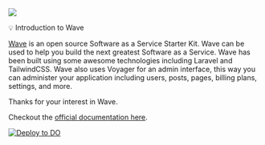 <img src="https://cdn.devdojo.com/images/march2021/wave-hero-banner.png">

💡 Introduction to Wave

[Wave](https://devdojo.com/wave) is an open source Software as a Service Starter Kit. Wave can be used to help you build the next greatest Software as a Service. Wave has been built using some awesome technologies including Laravel and TailwindCSS. Wave also uses Voyager for an admin interface, this way you can administer your application including users, posts, pages, billing plans, settings, and more.

Thanks for your interest in Wave.

Checkout the [official documentation here](https://wave.devdojo.com/docs).

[![Deploy to DO](https://www.deploytodo.com/do-btn-blue.svg)](https://cloud.digitalocean.com/apps/new?repo=https://github.com/thedevdojo/wave/tree/main)

